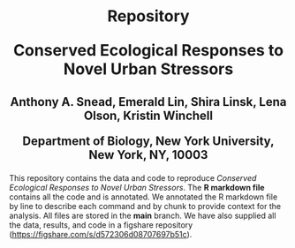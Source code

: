 # <p align="center"> Repository <p> <p align="center"> Conserved Ecological Responses to Novel Urban Stressors <p>
## <p align="center">Anthony A. Snead, Emerald Lin, Shira Linsk, Lena Olson, Kristin Winchell<p> <p align="center">Department of Biology, New York University, New York, NY, 10003</p>
This repository contains the data and code to reproduce _Conserved Ecological Responses to Novel Urban Stressors_. The **R markdown file** contains all the code and is annotated. We annotated the R markdown file by line to describe each command and by chunk to provide context for the analysis. All files are stored in the **main** branch. We have also supplied all the data, results, and code in a figshare repository (https://figshare.com/s/d572306d08707697b51c).
